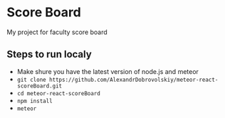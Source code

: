# Score Board
My project for faculty score board

## Steps to run localy
* Make shure you have the latest version of node.js and meteor
* `git clone https://github.com/AlexandrDobrovolskiy/meteor-react-scoreBoard.git`
* `cd meteor-react-scoreBoard`
* `npm install`
* `meteor`
